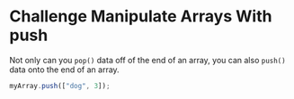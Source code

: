 # Challenge Manipulate Arrays With push

Not only can you `pop()` data off of the end of an array, you can also `push()` data onto the end of an array.

```javascript
myArray.push(["dog", 3]);
```
